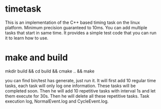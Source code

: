 # timetask
This is an implementation of the C++ based timing task on the linux platform.
Minimum precision guaranteed to 10ms. You can add multiple tasks that start in same time.
It provides a simple test code that you can run it to learn how to use.

# make and build
mkdir build && cd build && cmake .. && make 

you can find bin/test has generate, just run it. 
It will first add 10 regular time tasks, each task will only log one information. These tasks will be completed soon. Then he will add 10 repetitive tasks with interval 1s and let them execute for 30s. Then he will delete all these repetitive tasks. Task execution log, NormalEvent.log and CycleEvent.log.
